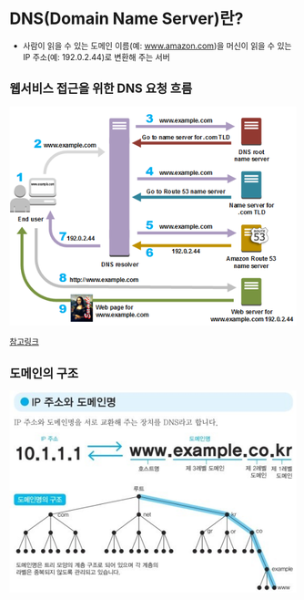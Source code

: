 # DNS(Domain Name Server)란? 
-  사람이 읽을 수 있는 도메인 이름(예: www.amazon.com)을 머신이 읽을 수 있는 IP 주소(예: 192.0.2.44)로 변환해 주는 서버


## 웹서비스 접근을 위한 DNS 요청 흐름
![웹서비스 접근을 위한 DNS 요청 흐름](https://github.com/JinYongHwa/operating_system/raw/master/dns/dns_aws.png)

[참고링크](https://aws.amazon.com/ko/route53/what-is-dns/)

## 도메인의 구조
![도메인의 구조](https://github.com/JinYongHwa/operating_system/raw/master/dns/domain.jpg)
